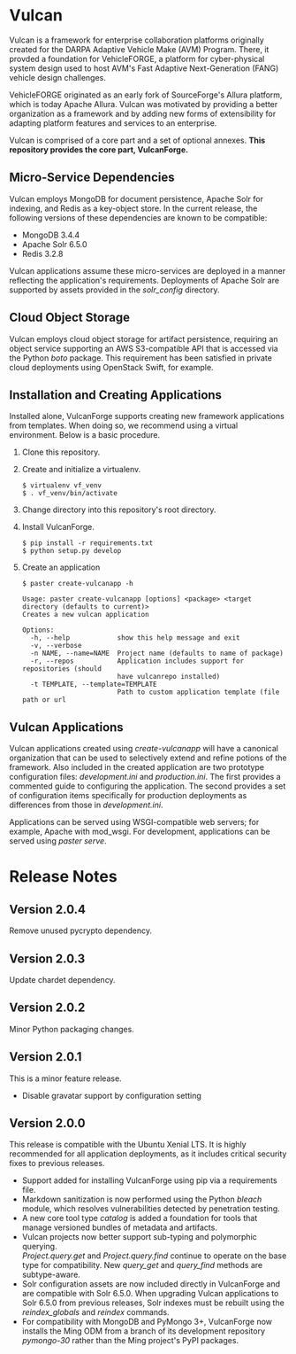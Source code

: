 # Vulcan

Vulcan is a framework for enterprise collaboration platforms originally created
for the DARPA Adaptive Vehicle Make (AVM) Program.  There, it provded a foundation
for VehicleFORGE, a platform for cyber-physical system design used to host
AVM's Fast Adaptive Next-Generation (FANG) vehicle design challenges.

VehicleFORGE originated as an early fork of SourceForge's Allura platform, which
is today Apache Allura.  Vulcan was motivated by providing a better organization
as a framework and by adding new forms of extensibility for adapting platform features
and services to an enterprise. 

Vulcan is comprised of a core part and a set of optional annexes.
**This repository provides the core part, VulcanForge.**

## Micro-Service Dependencies

Vulcan employs MongoDB for document persistence, Apache Solr for indexing, and Redis
as a key-object store.  In the current release, the following versions of these
dependencies are known to be compatible:

  - MongoDB 3.4.4
  - Apache Solr 6.5.0
  - Redis 3.2.8

Vulcan applications assume these micro-services are deployed in a manner reflecting
the application's requirements.  Deployments of Apache Solr are supported by assets
provided in the *solr\_config* directory.

## Cloud Object Storage

Vulcan employs cloud object storage for artifact persistence, requiring an object
service supporting an AWS S3-compatible API that is accessed via the Python *boto*
package.  This requirement has been satisfied in private cloud deployments using
OpenStack Swift, for example.

## Installation and Creating Applications

Installed alone, VulcanForge supports creating new framework applications from
templates.  When doing so, we recommend using a virtual environment.
Below is a basic procedure.

 1. Clone this repository.
 2. Create and initialize a virtualenv.

        $ virtualenv vf_venv
        $ . vf_venv/bin/activate

 3. Change directory into this repository's root directory.
 4. Install VulcanForge.

        $ pip install -r requirements.txt
        $ python setup.py develop

 5. Create an application

        $ paster create-vulcanapp -h

        Usage: paster create-vulcanapp [options] <package> <target directory (defaults to current)>
        Creates a new vulcan application
        
        Options:
          -h, --help            show this help message and exit
          -v, --verbose
          -n NAME, --name=NAME  Project name (defaults to name of package)
          -r, --repos           Application includes support for repositories (should
                                have vulcanrepo installed)
          -t TEMPLATE, --template=TEMPLATE
                                Path to custom application template (file path or url

## Vulcan Applications

Vulcan applications created using *create-vulcanapp* will have a canonical
organization that can be used to selectively extend and refine potions of
the framework.  Also included in the created application are two prototype
configuration files: *development.ini* and *production.ini*.  The first
provides a commented guide to configuring the application.  The second provides
a set of configuration items specifically for production deployments as 
differences from those in *development.ini*. 

Applications can be served using WSGI-compatible web servers;
for example, Apache with mod_wsgi.  For development, applications can be 
served using *paster serve*.

# Release Notes

## Version 2.0.4

Remove unused pycrypto dependency.

## Version 2.0.3

Update chardet dependency.

## Version 2.0.2

Minor Python packaging changes.

## Version 2.0.1

This is a minor feature release.

 - Disable gravatar support by configuration setting

## Version 2.0.0

This release is compatible with the Ubuntu Xenial LTS. It is highly recommended 
for all application deployments, as it includes critical security fixes to 
previous releases.

 - Support added for installing VulcanForge using pip via a requirements file.
 - Markdown sanitization is now performed using the Python *bleach* module,
which resolves vulnerabilities detected by penetration testing.
 - A new core tool type *catalog* is added a foundation for tools that manage 
versioned bundles of metadata and artifacts.
 - Vulcan projects now better support sub-typing and polymorphic querying.  
*Project.query.get* and *Project.query.find* continue to operate on the base type 
for compatibility.  New *query\_get* and *query\_find* methods are subtype-aware.
 - Solr configuration assets are now included directly in VulcanForge and are
compatible with Solr 6.5.0.  When upgrading Vulcan applications to Solr 6.5.0 
from previous releases, Solr indexes must be rebuilt using the *reindex\_globals* 
and *reindex* commands.
 - For compatibility with MongoDB and PyMongo 3+, VulcanForge now installs the 
Ming ODM from a branch of its development repository *pymongo-30* rather than 
the Ming project's PyPI packages.
